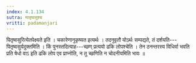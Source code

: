 ```yaml
---
index: 4.1.134
sutra: मातृष्वसुश्च
vritti: padamanjari
---
```


 पितृष्वसुरित्येतपेक्ष्यते इति । चकारेणानुकृष्यत इत्यर्थः । तदनुवृतौ योऽर्थः सम्पद्यते, तं दर्शयति---पितृष्वसुर्यदुक्तमिति । किं पुनस्तदित्याह---च्छण् प्रत्ययो ढकि लोपश्चेति । तेन ठनन्तरस्य विधिर्वा भवति प्रति षेधो वाऽ इति ढकि लोप एव प्राप्नोति, न तु च्छणिति न चोदनीयमिति भावः ॥